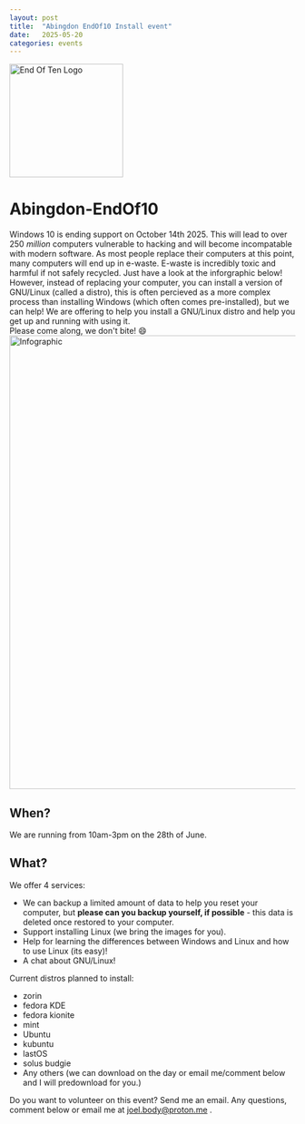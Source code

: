 ```yaml
---
layout: post
title:  "Abingdon EndOf10 Install event"
date:   2025-05-20 
categories: events
---
```

<img src="https://invent.kde.org/websites/endof10-org/-/raw/master/brand/social-media-avatar-circle.png" alt="End Of Ten Logo" width ="200"/>

# Abingdon-EndOf10
Windows 10 is ending support on October 14th 2025. This will lead to over 250 *million* computers vulnerable to hacking and will become incompatable with modern software. As most people replace their computers at this point, many computers will end up in e-waste. E-waste is incredibly toxic and harmful if not safely recycled. Just have a look at the inforgraphic below! However, instead of replacing your computer, you can install a version of GNU/Linux (called a distro), this is often percieved as a more complex process than installing Windows (which often comes pre-installed), but we can help! We are offering to help you install a GNU/Linux distro and help you get up and running with using it.  
Please come along, we don't bite!  😄
<img src="https://invent.kde.org/teams/eco/opt-green/-/raw/master/materials/leaflets/EN/kde-eco-umweltfestival-flyer-EN_final.jpg?ref_type=heads" alt="Infographic" width ="800"/>

## When?
We are running from 10am-3pm on the 28th of June.

## What?
We offer 4 services:
- We can backup a limited amount of data to help you reset your computer, but **please can you backup yourself, if possible** - this data is deleted once restored to your computer. 
- Support installing Linux (we bring the images for you). 
- Help for learning the differences between Windows and Linux and how to use Linux (its easy)!
- A chat about GNU/Linux!

Current distros planned to install:
- zorin 
- fedora KDE
- fedora kionite
- mint
- Ubuntu 
- kubuntu 
- lastOS
- solus budgie
- Any others (we can download on the day or email me/comment below and I will predownload for you.)


Do you want to volunteer on this event? Send me an email.
Any questions, comment below or email me at [joel.body@proton.me](mailto:joel.body@proton.me) .
